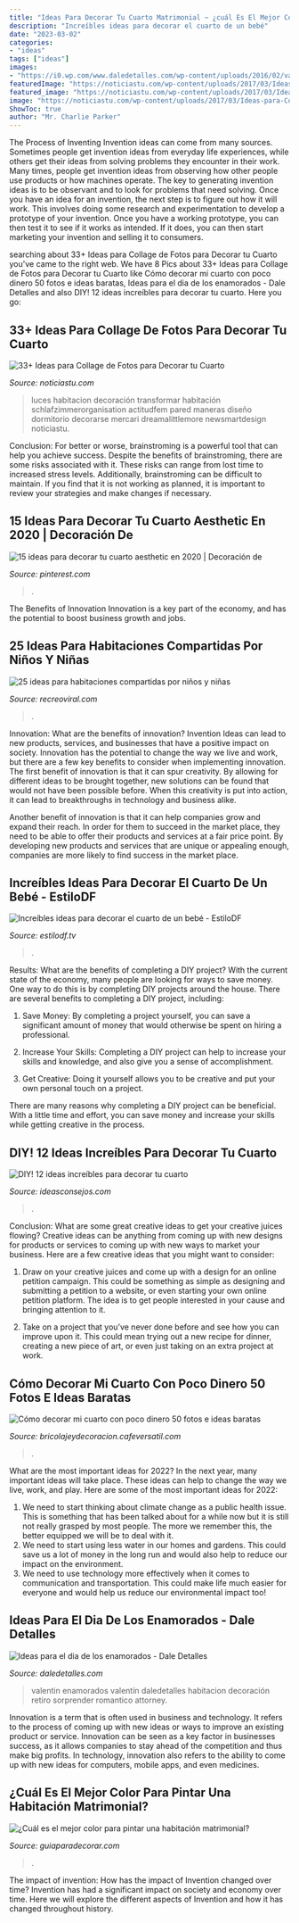 ```yaml
---
title: "Ideas Para Decorar Tu Cuarto Matrimonial ~ ¿cuál Es El Mejor Color Para Pintar Una Habitación Matrimonial?"
description: "Increíbles ideas para decorar el cuarto de un bebé"
date: "2023-03-02"
categories:
- "ideas"
tags: ["ideas"]
images:
- "https://i0.wp.com/www.daledetalles.com/wp-content/uploads/2016/02/valentin14.jpg?resize=564%2C564"
featuredImage: "https://noticiastu.com/wp-content/uploads/2017/03/Ideas-para-Collage-de-Fotos-25.jpg"
featured_image: "https://noticiastu.com/wp-content/uploads/2017/03/Ideas-para-Collage-de-Fotos-25.jpg"
image: "https://noticiastu.com/wp-content/uploads/2017/03/Ideas-para-Collage-de-Fotos-25.jpg"
ShowToc: true
author: "Mr. Charlie Parker"
---
```



The Process of Inventing
Invention ideas can come from many sources. Sometimes people get invention ideas from everyday life experiences, while others get their ideas from solving problems they encounter in their work. Many times, people get invention ideas from observing how other people use products or how machines operate. The key to generating invention ideas is to be observant and to look for problems that need solving.
Once you have an idea for an invention, the next step is to figure out how it will work. This involves doing some research and experimentation to develop a prototype of your invention. Once you have a working prototype, you can then test it to see if it works as intended. If it does, you can then start marketing your invention and selling it to consumers.

	

		
searching about 33+ Ideas para Collage de Fotos para Decorar tu Cuarto you've came to the right web. We have 8 Pics about 33+ Ideas para Collage de Fotos para Decorar tu Cuarto like Cómo decorar mi cuarto con poco dinero 50 fotos e ideas baratas, Ideas para el dia de los enamorados - Dale Detalles and also DIY! 12 ideas increíbles para decorar tu cuarto. Here you go:
		
    
## 33+ Ideas Para Collage De Fotos Para Decorar Tu Cuarto

<img loading=lazy src="https://noticiastu.com/wp-content/uploads/2017/03/Ideas-para-Collage-de-Fotos-25.jpg" onerror="this.onerror=null;this.src='https://tse1.mm.bing.net/th?id=OIP.DwKs2_x7-HPJDl36zaCe6wAAAA&amp;pid=15.1';" alt="33+ Ideas para Collage de Fotos para Decorar tu Cuarto">

_Source: noticiastu.com_

>luces habitacion decoración transformar habitación schlafzimmerorganisation actitudfem pared maneras diseño dormitorio decorarse mercari dreamalittlemore newsmartdesign noticiastu. 

	

Conclusion: For better or worse, brainstroming is a powerful tool that can help you achieve success.
Despite the benefits of brainstroming, there are some risks associated with it. These risks can range from lost time to increased stress levels. Additionally, brainstroming can be difficult to maintain. If you find that it is not working as planned, it is important to review your strategies and make changes if necessary.

    
## 15 Ideas Para Decorar Tu Cuarto Aesthetic En 2020 | Decoración De

<img loading=lazy src="https://i.pinimg.com/736x/6a/5f/1c/6a5f1c7b610eec6372359ceb4e8c93bd.jpg" onerror="this.onerror=null;this.src='https://tse4.mm.bing.net/th?id=OIP.rkzh-ilJne6-X5v012UMDwHaJ3&amp;pid=15.1';" alt="15 ideas para decorar tu cuarto aesthetic en 2020 | Decoración de">

_Source: pinterest.com_

>. 

	

The Benefits of Innovation
Innovation is a key part of the economy, and has the potential to boost business growth and jobs.

    
## 25 Ideas Para Habitaciones Compartidas Por Niños Y Niñas

<img loading=lazy src="https://www.recreoviral.com/wp-content/uploads/2015/10/Creativas-habitaciones-compartidas-por-niños-y-niñas-22.jpg" onerror="this.onerror=null;this.src='https://tse3.mm.bing.net/th?id=OIP.h_WM3UMQmMZJ0vDn1QBnFQHaF5&amp;pid=15.1';" alt="25 ideas para habitaciones compartidas por niños y niñas">

_Source: recreoviral.com_

>. 

	

Innovation: What are the benefits of innovation?
Invention Ideas can lead to new products, services, and businesses that have a positive impact on society. Innovation has the potential to change the way we live and work, but there are a few key benefits to consider when implementing innovation. 
The first benefit of innovation is that it can spur creativity. By allowing for different ideas to be brought together, new solutions can be found that would not have been possible before. When this creativity is put into action, it can lead to breakthroughs in technology and business alike. 

Another benefit of innovation is that it can help companies grow and expand their reach. In order for them to succeed in the market place, they need to be able to offer their products and services at a fair price point. By developing new products and services that are unique or appealing enough, companies are more likely to find success in the market place.

    
## Increíbles Ideas Para Decorar El Cuarto De Un Bebé - EstiloDF

<img loading=lazy src="https://www.estilodf.tv/wp-content/uploads/2020/01/1-1-480x600.jpg" onerror="this.onerror=null;this.src='https://tse3.mm.bing.net/th?id=OIP.jzoywIuBt0mwnqSwfKuOHwHaJQ&amp;pid=15.1';" alt="Increíbles ideas para decorar el cuarto de un bebé - EstiloDF">

_Source: estilodf.tv_

>. 

	

Results: What are the benefits of completing a DIY project?
With the current state of the economy, many people are looking for ways to save money. One way to do this is by completing DIY projects around the house. There are several benefits to completing a DIY project, including:
1. Save Money: By completing a project yourself, you can save a significant amount of money that would otherwise be spent on hiring a professional.

2. Increase Your Skills: Completing a DIY project can help to increase your skills and knowledge, and also give you a sense of accomplishment.

3. Get Creative: Doing it yourself allows you to be creative and put your own personal touch on a project.

There are many reasons why completing a DIY project can be beneficial. With a little time and effort, you can save money and increase your skills while getting creative in the process.

    
## DIY! 12 Ideas Increíbles Para Decorar Tu Cuarto

<img loading=lazy src="https://ideasconsejos.com/images/2020/11/ideas-decor-cuarto-7.jpg" onerror="this.onerror=null;this.src='https://tse1.mm.bing.net/th?id=OIP.vCVTVETLDnoa5CT6OhOlPAHaJ4&amp;pid=15.1';" alt="DIY! 12 ideas increíbles para decorar tu cuarto">

_Source: ideasconsejos.com_

>. 

	

Conclusion: What are some great creative ideas to get your creative juices flowing?
Creative ideas can be anything from coming up with new designs for products or services to coming up with new ways to market your business. Here are a few creative ideas that you might want to consider: 
1. Draw on your creative juices and come up with a design for an online petition campaign. This could be something as simple as designing and submitting a petition to a website, or even starting your own online petition platform. The idea is to get people interested in your cause and bringing attention to it. 

2. Take on a project that you’ve never done before and see how you can improve upon it. This could mean trying out a new recipe for dinner, creating a new piece of art, or even just taking on an extra project at work.

    
## Cómo Decorar Mi Cuarto Con Poco Dinero 50 Fotos E Ideas Baratas

<img loading=lazy src="https://bricolajeydecoracion.cafeversatil.com/wp-content/uploads/2017/09/02_guetzli.jpg" onerror="this.onerror=null;this.src='https://tse3.mm.bing.net/th?id=OIP.Fb2qdTqkMNRd0VHHJlRxnwHaHo&amp;pid=15.1';" alt="Cómo decorar mi cuarto con poco dinero 50 fotos e ideas baratas">

_Source: bricolajeydecoracion.cafeversatil.com_

>. 

	

What are the most important ideas for 2022?
In the next year, many important ideas will take place. These ideas can help to change the way we live, work, and play. Here are some of the most important ideas for 2022:
1. We need to start thinking about climate change as a public health issue. This is something that has been talked about for a while now but it is still not really grasped by most people. The more we remember this, the better equipped we will be to deal with it.
2. We need to start using less water in our homes and gardens. This could save us a lot of money in the long run and would also help to reduce our impact on the environment.
3. We need to use technology more effectively when it comes to communication and transportation. This could make life much easier for everyone and would help us reduce our environmental impact too!

    
## Ideas Para El Dia De Los Enamorados - Dale Detalles

<img loading=lazy src="https://i0.wp.com/www.daledetalles.com/wp-content/uploads/2016/02/valentin14.jpg?resize=564%2C564" onerror="this.onerror=null;this.src='https://tse1.mm.bing.net/th?id=OIP.q2UutEQtp6EO-1VnSYOpoAEsEs&amp;pid=15.1';" alt="Ideas para el dia de los enamorados - Dale Detalles">

_Source: daledetalles.com_

>valentin enamorados valentín daledetalles habitacion decoración retiro sorprender romantico attorney. 

	

Innovation is a term that is often used in business and technology. It refers to the process of coming up with new ideas or ways to improve an existing product or service. Innovation can be seen as a key factor in businesses success, as it allows companies to stay ahead of the competition and thus make big profits. In technology, innovation also refers to the ability to come up with new ideas for computers, mobile apps, and even medicines.

    
## ¿Cuál Es El Mejor Color Para Pintar Una Habitación Matrimonial?

<img loading=lazy src="https://www.guiaparadecorar.com/wp-content/uploads/2020/08/color-para-pintar-una-habitacion-matrimonial-2-e1596551011335.jpg" onerror="this.onerror=null;this.src='https://tse3.mm.bing.net/th?id=OIP.MrI1W7vNzEkQTzCGhQm0sAHaKi&amp;pid=15.1';" alt="¿Cuál es el mejor color para pintar una habitación matrimonial?">

_Source: guiaparadecorar.com_

>. 

	

The impact of invention: How has the impact of Invention changed over time?
Invention has had a significant impact on society and economy over time. Here we will explore the different aspects of Invention and how it has changed throughout history.

